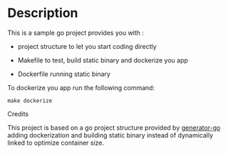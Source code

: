 # Description

This is a sample go project provides you with : 

- project structure to let you start coding directly

- Makefile to test, build static binary and dockerize you app

- Dockerfile running static binary


To dockerize you app run the following command:

``` make dockerize ```

Credits 

This project is based on a go project structure provided by [generator-go](https://www.npmjs.com/package/generator-go) adding dockerization and building static binary instead of dynamically linked to optimize container size.